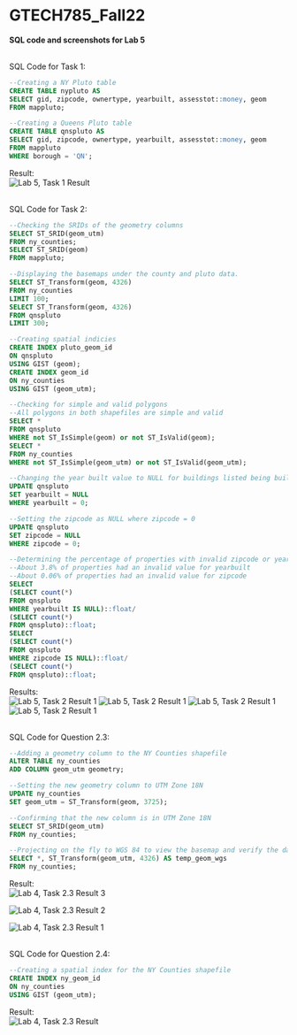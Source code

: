 # GTECH785_Fall22

<b>SQL code and screenshots for Lab 5 </b><br>

<br>SQL Code for Task 1: <br>
```sql
--Creating a NY Pluto table
CREATE TABLE nypluto AS 
SELECT gid, zipcode, ownertype, yearbuilt, assesstot::money, geom
FROM mappluto;

--Creating a Queens Pluto table
CREATE TABLE qnspluto AS 
SELECT gid, zipcode, ownertype, yearbuilt, assesstot::money, geom
FROM mappluto
WHERE borough = 'QN';
```
Result:<br>
![Lab 5, Task 1 Result](image/L5Q1.PNG)

<br>SQL Code for Task 2: <br>
```sql
--Checking the SRIDs of the geometry columns
SELECT ST_SRID(geom_utm)
FROM ny_counties;
SELECT ST_SRID(geom)
FROM mappluto;

--Displaying the basemaps under the county and pluto data.
SELECT ST_Transform(geom, 4326) 
FROM ny_counties
LIMIT 100;
SELECT ST_Transform(geom, 4326) 
FROM qnspluto
LIMIT 300;

--Creating spatial indicies
CREATE INDEX pluto_geom_id
ON qnspluto
USING GIST (geom);
CREATE INDEX geom_id
ON ny_counties
USING GIST (geom_utm);

--Checking for simple and valid polygons
--All polygons in both shapefiles are simple and valid
SELECT *
FROM qnspluto
WHERE not ST_IsSimple(geom) or not ST_IsValid(geom);
SELECT *
FROM ny_counties
WHERE not ST_IsSimple(geom_utm) or not ST_IsValid(geom_utm);

--Changing the year built value to NULL for buildings listed being built in year 0
UPDATE qnspluto
SET yearbuilt = NULL
WHERE yearbuilt = 0;

--Setting the zipcode as NULL where zipcode = 0
UPDATE qnspluto
SET zipcode = NULL
WHERE zipcode = 0;

--Determining the percentage of properties with invalid zipcode or year built
--About 3.8% of properties had an invalid value for yearbuilt
--About 0.06% of properties had an invalid value for zipcode
SELECT
(SELECT count(*)
FROM qnspluto
WHERE yearbuilt IS NULL)::float/
(SELECT count(*)
FROM qnspluto)::float;
SELECT
(SELECT count(*)
FROM qnspluto
WHERE zipcode IS NULL)::float/
(SELECT count(*)
FROM qnspluto)::float;
```

Results:<br>
![Lab 5, Task 2 Result 1](image/L5Q2.PNG)
![Lab 5, Task 2 Result 1](image/L5Q3.PNG)
![Lab 5, Task 2 Result 1](image/L5Q4.PNG)
![Lab 5, Task 2 Result 1](image/L5Q5.PNG)

<br>SQL Code for Question 2.3: <br>
```sql
--Adding a geometry column to the NY Counties shapefile
ALTER TABLE ny_counties 
ADD COLUMN geom_utm geometry;

--Setting the new geometry column to UTM Zone 18N
UPDATE ny_counties
SET geom_utm = ST_Transform(geom, 3725);

--Confirming that the new column is in UTM Zone 18N
SELECT ST_SRID(geom_utm)
FROM ny_counties;

--Projecting on the fly to WGS 84 to view the basemap and verify the data
SELECT *, ST_Transform(geom_utm, 4326) AS temp_geom_wgs
FROM ny_counties;

```

Result:<br>
![Lab 4, Task 2.3 Result 3](image/L4Q2_3_1.PNG)

![Lab 4, Task 2.3 Result 2](image/L4Q2_3_2.PNG)

![Lab 4, Task 2.3 Result 1](image/L4Q2_3.png)

<br>SQL Code for Question 2.4: <br>
```sql
--Creating a spatial index for the NY Counties shapefile
CREATE INDEX ny_geom_id
ON ny_counties
USING GIST (geom_utm);
```

Result:<br>
![Lab 4, Task 2.3 Result](image/L4Q2_4.png)
